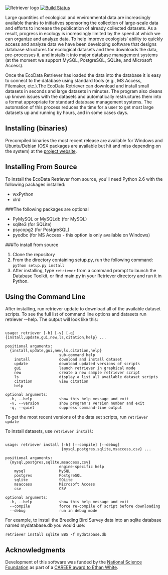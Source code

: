 ![Retriever logo](http://i.imgur.com/M5hhENV.png)  [![Build Status](https://travis-ci.org/weecology/retriever.png)](https://travis-ci.org/weecology/retriever)

Large quantities of ecological and environmental data are increasingly available thanks to initiatives sponsoring the collection of large-scale data and efforts to increase the publication of already collected datasets. As a result, progress in ecology is increasingly limited by the speed at which we can organize and analyze data. To help improve ecologists' ability to quickly access and analyze data we have been developing software that designs database structures for ecological datasets and then downloads the data, pre-processes it, and installs it into major database management systems (at the moment we support MySQL, PostgreSQL, SQLite, and Microsoft Access).

Once the EcoData Retriever has loaded the data into the database it is easy to connect to the database using standard tools (e.g., MS Access, Filemaker, etc.).The EcoData Retriever can download and install small datasets in seconds and large datasets in minutes. The program also cleans up known issues with the datasets and automatically restructures them into a format appropriate for standard database management systems. The automation of this process reduces the time for a user to get most large datasets up and running by hours, and in some cases days.

Installing (binaries)
---------------------

Precompiled binaries the most recent release are available for Windows and Ubuntu/Debian (OSX packages are available but hit and miss depending on the system) at the [project website](http://ecodataretriever.org).


Installing From Source
----------------------

To install the EcoData Retriever from source, you'll need Python 2.6 with the following packages installed:

* wxPython
* xlrd

###The following packages are optional

* PyMySQL or MySQLdb (for MySQL)
* sqlite3 (for SQLite)
* psycopg2 (for PostgreSQL)
* pyodbc (for MS Access - this option is only available on Windows)

###To install from source

1. Clone the repository
2. From the directory containing setup.py, run the following command: ``python setup.py install``
3. After installing, type ``retriever`` from a command prompt to launch the Database Toolkit,
   or find main.py in your Retriever directory and run it in Python.

Using the Command Line
----------------------
After installing, run retriever update to download all of the available dataset scripts. 
To see the full list of command line options and datasets run retriever --help. 
The output will look like this:
<pre><code>
usage: retriever [-h] [-v] [-q] {install,update,gui,new,ls,citation,help} ...

positional arguments:
  {install,update,gui,new,ls,citation,help}
                        sub-command help
    install             download and install dataset
    update              download updated versions of scripts
    gui                 launch retriever in graphical mode
    new                 create a new sample retriever script
    ls                  display a list all available dataset scripts
    citation            view citation
    help

optional arguments:
  -h, --help            show this help message and exit
  -v, --version         show program's version number and exit
  -q, --quiet           suppress command-line output
</code></pre>

To get the most recent versions of the data set scripts, run <code>retriever update</code>

To install datasets, use <code>retriever install</code>:

<pre><code>
usage: retriever install [-h] [--compile] [--debug]
                         {mysql,postgres,sqlite,msaccess,csv} ...

positional arguments:
  {mysql,postgres,sqlite,msaccess,csv}
                        engine-specific help
    mysql               MySQL
    postgres            PostgreSQL
    sqlite              SQLite
    msaccess            Microsoft Access
    csv                 CSV

optional arguments:
  -h, --help            show this help message and exit
  --compile             force re-compile of script before downloading
  --debug               run in debug mode
</code></pre>

For example, to install the Breeding Bird Survey data into an sqlite database named mydatabase.db you would use:

<code>retriever install sqlite BBS -f mydatabase.db</code>


Acknowledgments
---------------

Development of this software was funded by the [National Science Foundation](http://nsf.gov/) as part of a [CAREER award to Ethan White](http://nsf.gov/awardsearch/showAward.do?AwardNumber=0953694).
